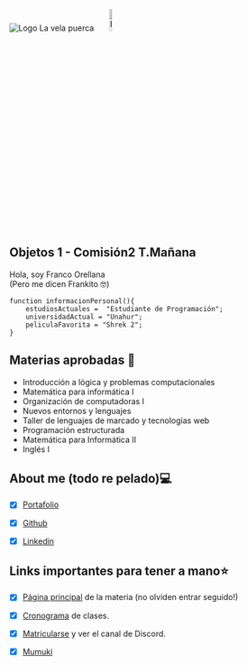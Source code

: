 ![Logo La vela puerca](https://i.scdn.co/image/ab6761610000e5eb1bb85fb4349fd61b46151fb4)
<img src="https://i.scdn.co/image/ab6761610000e5eb1bb85fb4349fd61b46151fb4" alt="Logo de la vela puerca" style="width: 10%; text-align: center; margin:auto;">

## Objetos 1 - Comisión2 T.Mañana  
Hola, soy Franco Orellana  
(Pero me dicen Frankito :nerd_face:)  

```
function informacionPersonal(){
    estudiosActuales =  "Estudiante de Programación";
    universidadActual = "Unahur";
    peliculaFavorita = "Shrek 2";
}
```
## Materias aprobadas :book:
- Introducción a lógica y problemas computacionales
- Matemática para informática I
- Organización de computadoras I 
- Nuevos entornos y lenguajes
- Taller de lenguajes de marcado y tecnologías web
- Programación estructurada
- Matemática para Informática II
- Inglés I

## About me (todo re pelado):computer:
- [x] [Portafolio](https://portafolio-franco-orellana.netlify.app/)
- [x] [Github](https://github.com/Frankito14)
- [x] [Linkedin](https://www.linkedin.com/in/franco-orellana-88938020b/)


## Links importantes para tener a mano:star:
- [x] [Página principal](https://obj1-unahur.github.io/) de la materia (no olviden entrar seguido!) 
- [x] [Cronograma](https://docs.google.com/spreadsheets/d/1sZLzv_JN1kZeS35DMAUPCQhrWjenc_-VqbywLGje3B4/edit?usp=sharing) de clases.
- [x] [Matricularse](https://discord.gg/dkTB8wff) y ver el canal de Discord.
- [x] [Mumuki](https://mumuki.io/unahur-obj1)


